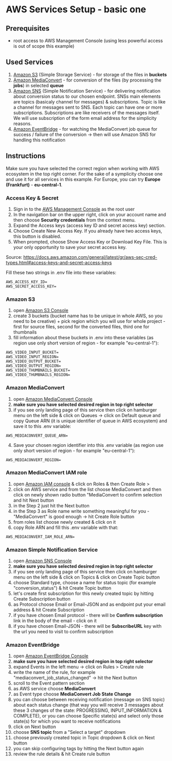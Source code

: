 # AWS Services Setup - basic one

## Prerequisites

- root access to AWS Management Console (using less powerful access is out of scope this example)

## Used Services

1. [Amazon S3](#amazon-s3) (Simple Storage Service) - for storage of the files in **buckets**
2. [Amazon MediaConvert](#amazon-mediaconvert) - for conversion of the files (by processing the **jobs**) in selected **queue**
3. [Amazon SNS](#amazon-simple-notification-service) (Simple Notification Service) - for delivering notification about conversion status to our chosen endpoint. SNSs main elements are topics (basicaly channel for messages) & subscriptions. Topic is like a channel for messages sent to SNS. Each topic can have one or more subscriptions. Subscriptions are like receivers of the messages itself. We will use subscription of the form email address for the simplicity reasons.
4. [Amazon EventBridge](#amazon-eventbridge) - for watching the MediaConvert job queue for success / failure of the conversion -> then will use Amazon SNS for handling this notification 

## Instructions

Make sure you have selected the correct region when working with AWS ecosystem in the top right corner. For the sake of a symplicity choose one and use it for all services in this example. For Europe, you can try **Europe (Frankfurt)** - **eu-central-1**.

### Access Key & Secret

1. Sign in to the [AWS Management Console](https://console.aws.amazon.com/) as the root user
2. In the navigation bar on the upper right, click on your account name and then choose **Security credentials** from the context menu.
3. Expand the Access keys (access key ID and secret access key) section.
4. Choose Create New Access Key. If you already have two access keys, this button is disabled.
5. When prompted, choose Show Access Key or Download Key File. This is your only opportunity to save your secret access key.

Source: https://docs.aws.amazon.com/general/latest/gr/aws-sec-cred-types.html#access-keys-and-secret-access-keys

Fill these two strings in .env file into these variables:
```
AWS_ACCESS_KEY_ID=
AWS_SECRET_ACCESS_KEY=
```

### Amazon S3

1. open [Amazon S3 Console](https://s3.console.aws.amazon.com/s3/home)
2. create 3 buckets (bucket name has to be unique in whole AWS, so you need to be creative) + pick region which you will use for whole project - first for source files, second for the converted files, third one for thumbnails
3. fill information about these buckets in .env into these variables (as region use only short version of region - for example "eu-central-1"):
```
AWS_VIDEO_INPUT_BUCKET=
AWS_VIDEO_INPUT_REGION=
AWS_VIDEO_OUTPUT_BUCKET=
AWS_VIDEO_OUTPUT_REGION=
AWS_VIDEO_THUMBNAILS_BUCKET=
AWS_VIDEO_THUMBNAILS_REGION=
```

### Amazon MediaConvert
1. open [Amazon MediaConvert Console](https://console.aws.amazon.com/mediaconvert)
2. **make sure you have selected desired region in top right selector**
3. if you see only landing page of this service then click on hamburger menu on the left side & click on Queues -> click on Default queue and copy Queue ARN (it is unique identifier of queue in AWS ecosystem) and save it to this .env variable:
```
AWS_MEDIACONVERT_QUEUE_ARN=
```
4. Save your chosen region identifier into this .env variable  (as region use only short version of region - for example "eu-central-1"):
```
AWS_MEDIACONVERT_REGION=
```

### Amazon MediaConvert IAM role
1. open [Amazon IAM console](https://console.aws.amazon.com/iam/) & click on Roles & then Create Role > 
2. click on AWS service and from the list choose MediaConvert and then click on newly shown radio button "MediaConvert to confirm selection and hit Next button
3. in the Step 2 just hit the Next button
4. in the Step 3 as Role name write something meaningful for you - "MediaConvert" is good enough -> hit Create Role button
5. from roles list choose newly created & click on it
6. copy Role ARN and fill this .env variable with that:
```
AWS_MEDIACONVERT_IAM_ROLE_ARN=
```


### Amazon Simple Notification Service
1. open [Amazon SNS Console](https://console.aws.amazon.com/sns)
2. **make sure you have selected desired region in top right selector**
3. if you see only landing page of this service then click on hamburger menu on the left side & click on Topics & click on Create Topic button
4. choose Standard type, choose a name for status topic (for example "conversion_status") & hit Create Topic button
5. let's create first subscription for this newly created topic by hitting Create Subscription button 
6. as Protocol choose Email or Email-JSON and as endpoint put your email address & hit Create Subscription
7. if you have chosen Email protocol - there will be **Confirm subscription** link in the body of the email - click on it
8. if you have chosen Email-JSON - there will be **SubscribeURL** key with the url you need to visit to confirm subscription 
  
### Amazon EventBridge
1. open [Amazon EventBridge Console](https://console.aws.amazon.com/events)
2. **make sure you have selected desired region in top right selector**
3. expand Events in the left menu -> click on Rules > Create rule
4. write the name of the rule, for example "mediaconvert_job_status_changed" -> hit the Next button
5. scroll to the Event pattern section
6. as AWS service choose **MediaConvert**
7. as Event type choose **MediaConvert Job State Change**
8. you can choose between receiving notification (message on SNS topic) about each status change (that way you will receive 3 messages about these 3 changes of the state: PROGRESSING, INPUT_INFORMATION & COMPLETE), or you can choose Specific state(s) and select only those state(s) for which you want to receive notifications
9. click on Next button
10. choose **SNS topic** from a "Select a target" dropdown 
11. choose previously created topic in Topic dropdown & click on Next button
12. you can skip configuring tags by hitting the Next button again
13. review the rule details & hit Create rule button

